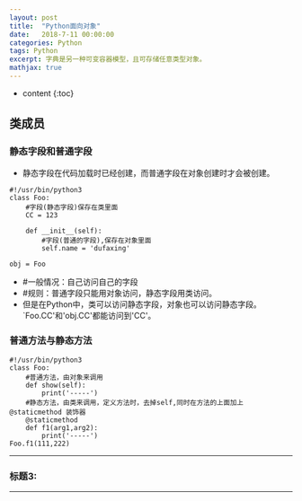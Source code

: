 ```yaml
---
layout: post
title:  "Python面向对象"
date:   2018-7-11 00:00:00
categories: Python
tags: Python
excerpt: 字典是另一种可变容器模型，且可存储任意类型对象。
mathjax: true
---
```

* content
{:toc}


 
## 类成员

### 静态字段和普通字段

- 静态字段在代码加载时已经创建，而普通字段在对象创建时才会被创建。<br/>

```
#!/usr/bin/python3
class Foo:
    #字段(静态字段)保存在类里面
    CC = 123
    
    def __init__(self):
        #字段(普通的字段),保存在对象里面
        self.name = 'dufaxing'
        
obj = Foo
```
- #一般情况：自己访问自己的字段<br/>
- #规则：普通字段只能用对象访问，静态字段用类访问。<br/>
- 但是在Python中，类可以访问静态字段，对象也可以访问静态字段。`Foo.CC'和'obj.CC'都能访问到'CC'。<br/>


### 普通方法与静态方法

```
#!/usr/bin/python3
class Foo:
    #普通方法，由对象来调用
    def show(self):
        print('-----')
    #静态方法，由类来调用，定义方法时，去掉self,同时在方法的上面加上@staticmethod 装饰器   
    @staticmethod
    def f1(arg1,arg2):
        print('-----')
Foo.f1(111,222)
```


---

### 标题3:



---
